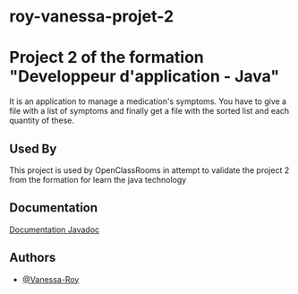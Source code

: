 # roy-vanessa-projet-2

# Project 2 of the formation "Developpeur d'application - Java"

It is an application to manage a medication's symptoms.
You have to give a file with a list of symptoms and finally get a file with the sorted list and each quantity of these.


## Used By

This project is used by OpenClassRooms in attempt to validate the project 2 from the formation for learn the java technology

## Documentation

[Documentation Javadoc](https://github.com/Vanessa-Roy/roy-vanessa-projet-2/tree/master/Doc)


## Authors

- [@Vanessa-Roy](https://www.github.com/Vanessa-Roy)


